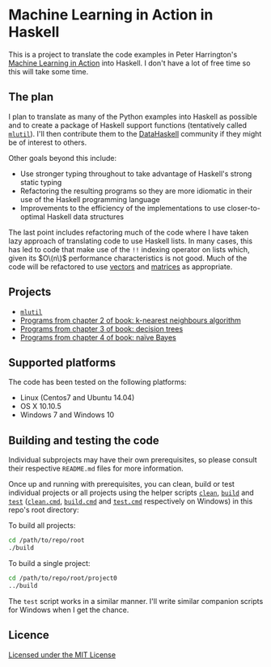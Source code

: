 # Machine Learning in Action in Haskell

This is a project to translate the code examples in Peter Harrington's [Machine Learning in Action][pbharrin] into Haskell. I don't have a lot of free time so this will take some time.

## The plan

I plan to translate as many of the Python examples into Haskell as possible and to create a package of Haskell support functions (tentatively called [`mlutil`][mlutil]). I'll then contribute them to the [DataHaskell][dh] community if they might be of interest to others.

Other goals beyond this include:

* Use stronger typing throughout to take advantage of Haskell's strong static typing
* Refactoring the resulting programs so they are more idiomatic in their use of the Haskell programming language
* Improvements to the efficiency of the implementations to use closer-to-optimal Haskell data structures

The last point includes refactoring much of the code where I have taken lazy approach of translating code to use Haskell lists. In many cases, this has led to code that make use of the `!!` indexing operator on lists which, given its $O\(n\)$ performance characteristics is not good. Much of the code will be refactored to use [vectors][vectorpackage] and [matrices][hmatrixpackage] as appropriate.

## Projects

* [`mlutil`][mlutil]
* [Programs from chapter 2 of book: k-nearest neighbours algorithm][ch02knn]
* [Programs from chapter 3 of book: decision trees][ch03decisiontrees]
* [Programs from chapter 4 of book: na&iuml;ve Bayes][ch04naivebayes]

## Supported platforms

The code has been tested on the following platforms:

* Linux (Centos7 and Ubuntu 14.04)
* OS X 10.10.5
* Windows 7 and Windows 10

## Building and testing the code

Individual subprojects may have their own prerequisites, so please consult their respective `README.md` files for more information.

Once up and running with prerequisites, you can clean, build or test individual projects or all projects using the helper scripts [`clean`][cleanscript], [`build`][buildscript] and [`test`][testscript] ([`clean.cmd`][cleancmd], [`build.cmd`][buildcmd] and [`test.cmd`][testcmd] respectively on Windows) in this repo's root directory:

To build all projects:

```bash
cd /path/to/repo/root
./build
```

To build a single project:

```bash
cd /path/to/repo/root/project0
../build
```

The `test` script works in a similar manner. I'll write similar companion scripts for Windows when I get the chance.

## Licence

[Licensed under the MIT License][licence]

[buildcmd]: build.cmd
[buildscript]: build
[ch02knn]: ch02-knn/README.md
[ch03decisiontrees]: ch03-decision-trees/README.md
[ch04naivebayes]: ch04-naive-bayes/README.md
[cleancmd]: clean.cmd
[cleanscript]: clean
[dh]: https://github.com/datahaskell
[hmatrixpackage]: https://hackage.haskell.org/package/hmatrix
[licence]: LICENSE
[mlutil]: mlutil/README.md
[pbharrin]: https://github.com/pbharrin/machinelearninginaction
[testcmd]: test.cmd
[testscript]: test
[vectorpackage]: https://hackage.haskell.org/package/vector
